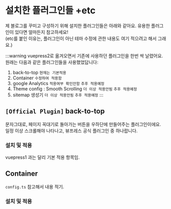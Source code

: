 # 설치한 플러그인들 +etc

제 블로그를 꾸미고 구성하기 위해 설치한 플러그인들은 아래와 같아요. 유용한 플러그인이 있다면 얼마든지 참고하세요!  
(etc를 붙인 이유는, 플러그인이 아닌 테마 수정에 관한 내용도 여기 적으려고 해서 그래요.)

:::warning vuepress2로 옮겨오면서
기존에 사용하던 플러그인을 한번 싹 날렸어요.  
원래는 다음과 같은 플러그인들을 사용했었답니다: 
  1. back-to-top `현재는 기본적용`
  2. Container `수정하여 적용함`
  3. google Analytics `적용여부 확인안함` `추후 적용예정`
  4. Theme config : Smooth Scrolling `더 이상 적용안됨` `추후 적용예정`
  5. sitemap 생성기 `더 이상 적용안됨` `추후 적용예정`
:::

## `[Official Plugin]` back-to-top

문자그대로, 페이지 꼭대기로 돌아가는 버튼을 우하단에 만들어주는 플러그인이에요.  
일정 이상 스크롤해야 나타나고, 뷰프레스 공식 플러그인 중 하나랍니다.

### 설치 및 적용
vuepress1 과는 달리 기본 적용 항목임.

## Container
`config.ts` 참고해서 내용 적기.

### 설치 및 적용

